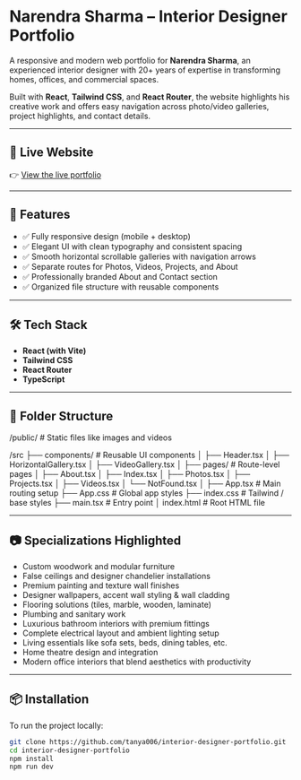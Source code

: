# Narendra Sharma – Interior Designer Portfolio

A responsive and modern web portfolio for **Narendra Sharma**, an experienced interior designer with 20+ years of expertise in transforming homes, offices, and commercial spaces.

Built with **React**, **Tailwind CSS**, and **React Router**, the website highlights his creative work and offers easy navigation across photo/video galleries, project highlights, and contact details.

---

## 🔗 Live Website

👉 [View the live portfolio](https://narendra-interior-designer.vercel.app/)

---

## 📸 Features

- ✅ Fully responsive design (mobile + desktop)
- ✅ Elegant UI with clean typography and consistent spacing
- ✅ Smooth horizontal scrollable galleries with navigation arrows
- ✅ Separate routes for Photos, Videos, Projects, and About
- ✅ Professionally branded About and Contact section
- ✅ Organized file structure with reusable components

---

## 🛠️ Tech Stack

- **React (with Vite)**
- **Tailwind CSS**
- **React Router**
- **TypeScript**

---

## 📁 Folder Structure

/public/                  # Static files like images and videos

/src
├── components/           # Reusable UI components
│   ├── Header.tsx
│   ├── HorizontalGallery.tsx
│   ├── VideoGallery.tsx
│
├── pages/                # Route-level pages
│   ├── About.tsx
│   ├── Index.tsx
│   ├── Photos.tsx
│   ├── Projects.tsx
│   ├── Videos.tsx
│   └── NotFound.tsx
│
├── App.tsx               # Main routing setup
├── App.css               # Global app styles
├── index.css             # Tailwind / base styles
├── main.tsx              # Entry point
│
index.html                # Root HTML file


---

## 📷 Specializations Highlighted

- Custom woodwork and modular furniture
- False ceilings and designer chandelier installations
- Premium painting and texture wall finishes
- Designer wallpapers, accent wall styling & wall cladding
- Flooring solutions (tiles, marble, wooden, laminate)
- Plumbing and sanitary work
- Luxurious bathroom interiors with premium fittings
- Complete electrical layout and ambient lighting setup
- Living essentials like sofa sets, beds, dining tables, etc.
- Home theatre design and integration
- Modern office interiors that blend aesthetics with productivity

---

## 📦 Installation

To run the project locally:

```bash
git clone https://github.com/tanya006/interior-designer-portfolio.git
cd interior-designer-portfolio
npm install
npm run dev
